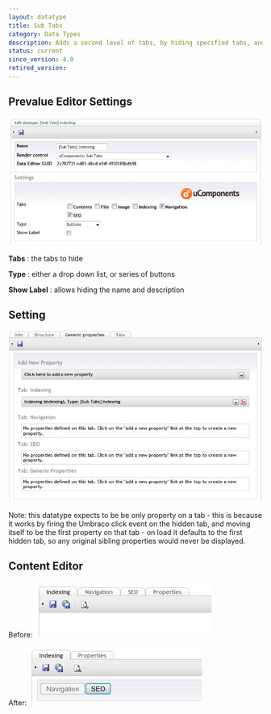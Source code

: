 ```yaml
---
layout: datatype
title: Sub Tabs
category: Data Types
description: Adds a second level of tabs, by hiding specified tabs, and toggling their contents into view based on a series of buttons, or a drop down list.
status: current
since_version: 4.0
retired_version: 
---
```

## Prevalue Editor Settings

![Prevalue Editor](PreValueEditor.jpg)

**Tabs** : the tabs to hide

**Type** : either a drop down list, or series of buttons

**Show Label** : allows hiding the name and description


## Setting

![Setting](Setting.jpg)

Note: this datatype expects to be be only property on a tab - this is because it works by firing the Umbraco click event on the hidden tab, and moving itself to be the first property on that tab - on load it defaults to the first hidden tab, so any original sibling properties would never be displayed.


## Content Editor

Before:
![Before](Before.jpg)

After:
![After](After.jpg)
